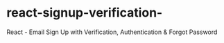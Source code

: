 # react-signup-verification-

React - Email Sign Up with Verification, Authentication & Forgot Password

